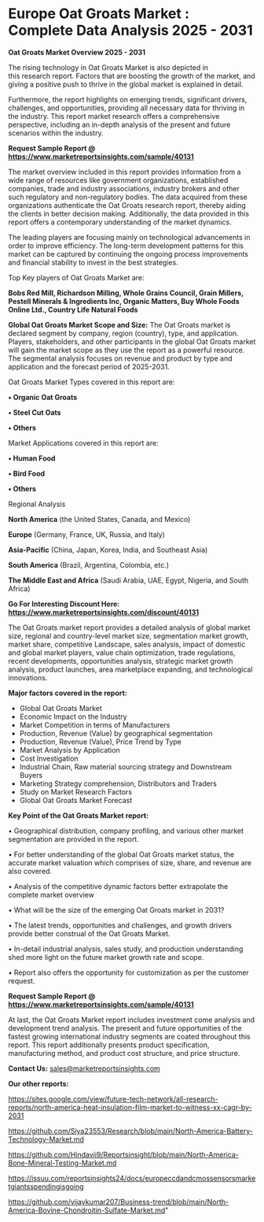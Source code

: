 # Europe Oat Groats Market : Complete Data Analysis 2025 - 2031

<Strong> Oat Groats Market Overview 2025 - 2031</strong>

The rising technology in Oat Groats Market is also depicted in this research report. Factors that are boosting the growth of the market, and giving a positive push to thrive in the global market is explained in detail.

Furthermore, the report highlights on emerging trends, significant drivers, challenges, and opportunities, providing all necessary data for thriving in the industry. This report market research offers a comprehensive perspective, including an in-depth analysis of the present and future scenarios within the industry.

<strong>Request Sample Report @ <a href=https://www.marketreportsinsights.com/sample/40131>https://www.marketreportsinsights.com/sample/40131</a></strong>

The market overview included in this report provides information from a wide range of resources like government organizations, established companies, trade and industry associations, industry brokers and other such regulatory and non-regulatory bodies. The data acquired from these organizations authenticate the Oat Groats research report, thereby aiding the clients in better decision making. Additionally, the data provided in this report offers a contemporary understanding of the market dynamics.

The leading players are focusing mainly on technological advancements in order to improve efficiency. The long-term development patterns for this market can be captured by continuing the ongoing process improvements and financial stability to invest in the best strategies.

Top Key players of Oat Groats Market are:

<strong>Bobs Red Mill, Richardson Milling, Whole Grains Council, Grain Millers, Pestell Minerals & Ingredients Inc, Organic Matters, Buy Whole Foods Online Ltd., Country Life Natural Foods</strong>

<strong><b>Global Oat Groats Market Scope and Size:</b></strong>
The Oat Groats market is declared segment by company, region (country), type, and application. Players, stakeholders, and other participants in the global Oat Groats market will gain the market scope as they use the report as a powerful resource. The segmental analysis focuses on revenue and product by type and application and the forecast period of 2025-2031.

Oat Groats Market Types covered in this report are:

<strong>•  Organic Oat Groats

•  Steel Cut Oats

•  Others</strong>

Market Applications covered in this report are:

<strong>•  Human Food

•  Bird Food

•  Others</strong> 

Regional Analysis

<strong>North America</strong> (the United States, Canada, and Mexico)

<strong>Europe</strong> (Germany, France, UK, Russia, and Italy)

<strong>Asia-Pacific</strong> (China, Japan, Korea, India, and Southeast Asia)

<strong>South America</strong> (Brazil, Argentina, Colombia, etc.)

<strong>The Middle East and Africa</strong> (Saudi Arabia, UAE, Egypt, Nigeria, and South Africa)

<strong>Go For Interesting Discount Here: <a href=https://www.marketreportsinsights.com/discount/40131>https://www.marketreportsinsights.com/discount/40131</a></strong>

The Oat Groats market report provides a detailed analysis of global market size, regional and country-level market size, segmentation market growth, market share, competitive Landscape, sales analysis, impact of domestic and global market players, value chain optimization, trade regulations, recent developments, opportunities analysis, strategic market growth analysis, product launches, area marketplace expanding, and technological innovations.

<strong><b>Major factors covered in the report:</b></strong>
<ul>
  <li>Global Oat Groats Market </li>
  <li>Economic Impact on the Industry</li>
  <li>Market Competition in terms of Manufacturers</li>
  <li>Production, Revenue (Value) by geographical segmentation</li>
  <li>Production, Revenue (Value), Price Trend by Type</li>
  <li>Market Analysis by Application</li>
  <li>Cost Investigation</li>
  <li>Industrial Chain, Raw material sourcing strategy and Downstream Buyers</li>
  <li>Marketing Strategy comprehension, Distributors and Traders</li>
  <li>Study on Market Research Factors</li>
  <li>Global Oat Groats Market Forecast</li>
</ul>

<strong><b>Key Point of the Oat Groats Market report:</b></strong>

• Geographical distribution, company profiling, and various other market segmentation are provided in the report.

• For better understanding of the global Oat Groats market status, the accurate market valuation which comprises of size, share, and revenue are also covered.

• Analysis of the competitive dynamic factors better extrapolate the complete market overview

• What will be the size of the emerging Oat Groats market in 2031?

• The latest trends, opportunities and challenges, and growth drivers provide better construal of the Oat Groats Market.

• In-detail industrial analysis, sales study, and production understanding shed more light on the future market growth rate and scope.

• Report also offers the opportunity for customization as per the customer request.

<strong>Request Sample Report @ <a href=https://www.marketreportsinsights.com/sample/40131>https://www.marketreportsinsights.com/sample/40131</a></strong>

At last, the Oat Groats Market report includes investment come analysis and development trend analysis. The present and future opportunities of the fastest growing international industry segments are coated throughout this report. This report additionally presents product specification, manufacturing method, and product cost structure, and price structure.

<strong>Contact Us:</strong>
sales@marketreportsinsights.com

<strong>Our other reports:</strong>

<a href=https://sites.google.com/view/future-tech-network/all-research-reports/north-america-heat-insulation-film-market-to-witness-xx-cagr-by-2031>https://sites.google.com/view/future-tech-network/all-research-reports/north-america-heat-insulation-film-market-to-witness-xx-cagr-by-2031</a>

<a href=https://github.com/Siya23553/Research/blob/main/North-America-Battery-Technology-Market.md>https://github.com/Siya23553/Research/blob/main/North-America-Battery-Technology-Market.md</a>

<a href=https://github.com/Hindavii9/Reportsinsight/blob/main/North-America-Bone-Mineral-Testing-Market.md>https://github.com/Hindavii9/Reportsinsight/blob/main/North-America-Bone-Mineral-Testing-Market.md</a>

<a href=https://issuu.com/reportsinsights24/docs/europeccdandcmossensorsmarketgiantsspendingisgoing>https://issuu.com/reportsinsights24/docs/europeccdandcmossensorsmarketgiantsspendingisgoing</a>

<a href=https://github.com/vijaykumar207/Business-trend/blob/main/North-America-Bovine-Chondroitin-Sulfate-Market.md>https://github.com/vijaykumar207/Business-trend/blob/main/North-America-Bovine-Chondroitin-Sulfate-Market.md</a>"
